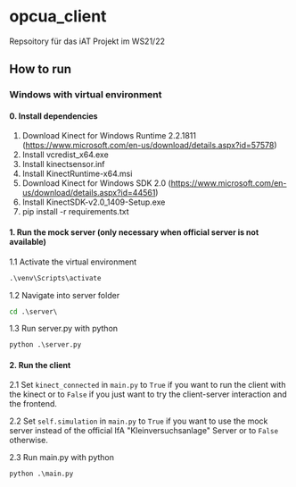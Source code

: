 # opcua_client

Repsoitory für das iAT Projekt im WS21/22

## How to run

### Windows with virtual environment

#### 0. Install dependencies

1. Download Kinect for Windows Runtime 2.2.1811 (https://www.microsoft.com/en-us/download/details.aspx?id=57578)
2. Install vcredist_x64.exe
3. Install kinectsensor.inf
4. Install KinectRuntime-x64.msi
5. Download Kinect for Windows SDK 2.0 (https://www.microsoft.com/en-us/download/details.aspx?id=44561)
6. Install KinectSDK-v2.0_1409-Setup.exe
7. pip install -r requirements.txt

#### 1. Run the mock server (only necessary when official server is not available)

1.1 Activate the virtual environment
```cmd
.\venv\Scripts\activate
```

1.2 Navigate into server folder
```cmd
cd .\server\
```

1.3 Run server.py with python
```cmd
python .\server.py
```

#### 2. Run the client
2.1 Set `kinect_connected` in `main.py` to `True` if you want to run the client with the kinect
or to `False` if you just want to try the client-server interaction and the frontend.

2.2 Set `self.simulation` in `main.py` to `True` if you want to use the mock server instead 
of the official IfA "Kleinversuchsanlage" Server or to `False` otherwise.

2.3 Run main.py with python
```cmd
python .\main.py
```

